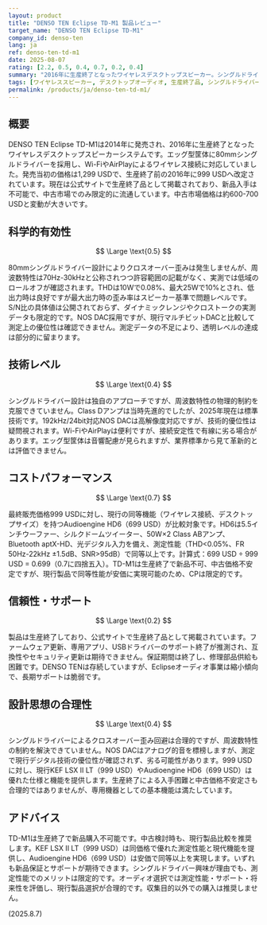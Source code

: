 ```yaml
---
layout: product
title: "DENSO TEN Eclipse TD-M1 製品レビュー"
target_name: "DENSO TEN Eclipse TD-M1"
company_id: denso-ten
lang: ja
ref: denso-ten-td-m1
date: 2025-08-07
rating: [2.2, 0.5, 0.4, 0.7, 0.2, 0.4]
summary: "2016年に生産終了となったワイヤレスデスクトップスピーカー。シングルドライバー設計による独自性はあるものの、現行製品と比較して技術的優位性は認められず、入手困難な中古市場での価格設定も合理的ではない。"
tags: [ワイヤレススピーカー, デスクトップオーディオ, 生産終了品, シングルドライバー]
permalink: /products/ja/denso-ten-td-m1/
---
```


## 概要

DENSO TEN Eclipse TD-M1は2014年に発売され、2016年に生産終了となったワイヤレスデスクトップスピーカーシステムです。エッグ型筐体に80mmシングルドライバーを採用し、Wi-FiやAirPlayによるワイヤレス接続に対応していました。発売当初の価格は1,299 USDで、生産終了前の2016年に999 USDへ改定されています。現在は公式サイトで生産終了品として掲載されており、新品入手は不可能で、中古市場でのみ限定的に流通しています。中古市場価格は約600-700 USDと変動が大きいです。

## 科学的有効性

$$ \Large \text{0.5} $$

80mmシングルドライバー設計によりクロスオーバー歪みは発生しませんが、周波数特性は70Hz-30kHzと公称されつつ許容範囲の記載がなく、実測では低域のロールオフが確認されます。THDは10Wで0.08%、最大25Wで10%とされ、低出力時は良好ですが最大出力時の歪み率はスピーカー基準で問題レベルです。S/N比の具体値は公開されておらず、ダイナミックレンジやクロストークの実測データも限定的です。NOS DAC採用ですが、現行マルチビットDACと比較して測定上の優位性は確認できません。測定データの不足により、透明レベルの達成は部分的に留まります。

## 技術レベル

$$ \Large \text{0.4} $$

シングルドライバー設計は独自のアプローチですが、周波数特性の物理的制約を克服できていません。Class Dアンプは当時先進的でしたが、2025年現在は標準技術です。192kHz/24bit対応NOS DACは高解像度対応ですが、技術的優位性は疑問視されます。Wi-FiやAirPlayは便利ですが、接続安定性で有線に劣る場合があります。エッグ型筐体は音響配慮が見られますが、業界標準から見て革新的とは評価できません。

## コストパフォーマンス

$$ \Large \text{0.7} $$

最終販売価格999 USDに対し、現行の同等機能（ワイヤレス接続、デスクトップサイズ）を持つAudioengine HD6（699 USD）が比較対象です。HD6は5.5インチウーファー、シルクドームツイーター、50W×2 Class ABアンプ、Bluetooth aptX-HD、光デジタル入力を備え、測定性能（THD<0.05%、FR 50Hz-22kHz ±1.5dB、SNR>95dB）で同等以上です。計算式：699 USD ÷ 999 USD = 0.699（0.7に四捨五入）。TD-M1は生産終了で新品不可、中古価格不安定ですが、現行製品で同等性能が安価に実現可能のため、CPは限定的です。

## 信頼性・サポート

$$ \Large \text{0.2} $$

製品は生産終了しており、公式サイトで生産終了品として掲載されています。ファームウェア更新、専用アプリ、USBドライバーのサポート終了が推測され、互換性やセキュリティ更新は期待できません。保証期間は終了し、修理部品供給も困難です。DENSO TENは存続していますが、Eclipseオーディオ事業は縮小傾向で、長期サポートは脆弱です。

## 設計思想の合理性

$$ \Large \text{0.4} $$

シングルドライバーによるクロスオーバー歪み回避は合理的ですが、周波数特性の制約を解決できていません。NOS DACはアナログ的音を標榜しますが、測定で現行デジタル技術の優位性が確認されず、劣る可能性があります。999 USDに対し、現行KEF LSX II LT（999 USD）やAudioengine HD6（699 USD）は優れた仕様と機能を提供します。生産終了による入手困難と中古価格不安定さも合理的ではありませんが、専用機器としての基本機能は満たしています。

## アドバイス

TD-M1は生産終了で新品購入不可能です。中古検討時も、現行製品比較を推奨します。KEF LSX II LT（999 USD）は同価格で優れた測定性能と現代機能を提供し、Audioengine HD6（699 USD）は安価で同等以上を実現します。いずれも新品保証とサポートが期待できます。シングルドライバー興味が理由でも、測定性能でのメリットは限定的です。オーディオ選択では測定性能・サポート・将来性を評価し、現行製品選択が合理的です。収集目的以外での購入は推奨しません。

(2025.8.7)
